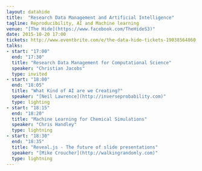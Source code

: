 ```yaml
---
layout: datahide
title:  "Research Data Management and Artificial Intelligence"
tagline: Reproducibility, AI and Machine learning
venue: "[The Hide](https://www.facebook.com/TheHideS3)"
date: 2015-10-20 17:00
tickets: http://www.eventbrite.com/e/the-data-hide-tickets-19038564860
talks:
- start: "17:00"
  end: "17:30"
  title: "Research Data Management for Computational Science"
  speaker: "Christian Jacobs"
  type: invited
- start: "18:00"
  end: "18:05"
  title: "What Kind of AI are we Creating?"
  speaker: "[Neil Lawrence](http://inverseprobability.com)"
  type: lighting
- start: "18:15"
  end: "18:20"
  title: "Machine Learning for Chemical Simulations"
  speaker: "Chris Handley"
  type: lightning
- start: "18:30"
  end: "18:35"
  title: "Reveal.js - The future of slide presentations"
  speaker: "[Mike Croucher](http://walkingrandomly.com)"
  type: lightning
---
```

